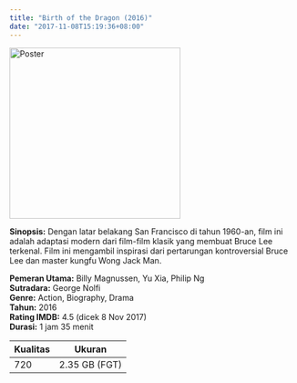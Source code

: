 ```yaml
---
title: "Birth of the Dragon (2016)"
date: "2017-11-08T15:19:36+08:00"
---
```


<img src="/img/poster/film-birth-of-the-dragon-2016.jpg" alt="Poster" style="width: 300px;"/>

**Sinopsis:** Dengan latar belakang San Francisco di tahun 1960-an, film ini adalah adaptasi modern dari film-film klasik yang membuat Bruce Lee terkenal. Film ini mengambil inspirasi dari pertarungan kontroversial Bruce Lee dan master kungfu Wong Jack Man.

**Pemeran Utama:** Billy Magnussen, Yu Xia, Philip Ng  
**Sutradara:** George Nolfi  
**Genre:** Action, Biography, Drama  
**Tahun:** 2016  
**Rating IMDB:** 4.5 (dicek 8 Nov 2017)  
**Durasi:** 1 jam 35 menit

Kualitas | Ukuran
-------- | ------
720      | 2.35 GB (FGT)